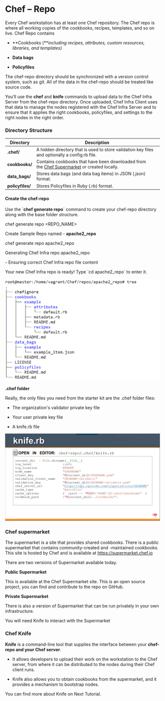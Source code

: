 Chef – Repo
===========

Every Chef workstation has at least one Chef repository. The Chef repo is where
all working copies of the cookbooks, recipes, templates, and so on live. Chef
Repo contains

-   **Cookbooks (***including recipes, attributes, custom resources, libraries,
    and templates)*

-   **Data bags**

-   **Policyfiles**

The chef-repo directory should be synchronized with a version control system,
such as git. All of the data in the chef-repo should be treated like source
code.

You’ll use the **chef** and **knife** commands to upload data to the Chef Infra
Server from the chef-repo directory. Once uploaded, Chef Infra Client uses that
data to manage the nodes registered with the Chef Infra Server and to ensure
that it applies the right cookbooks, policyfiles, and settings to the right
nodes in the right order.

### Directory Structure 

| **Directory**    | **Description**                                                                                                            |
|------------------|----------------------------------------------------------------------------------------------------------------------------|
| **.chef/**       | A hidden directory that is used to store validation key files and optionally a config.rb file.                             |
| **cookbooks/**   | Contains cookbooks that have been downloaded from the [Chef Supermarket](https://supermarket.chef.io/) or created locally. |
| **data_bags/**   | Stores data bags (and data bag items) in JSON (.json) format.                                                              |
| **policyfiles/** | Stores Policyfiles in Ruby (.rb) format.                                                                                   |

#### Create the chef-repo

Use the \`**chef generate repo**\` command to create your chef-repo directory
along with the base folder structure.

chef generate repo \<REPO_NAME\>

Create Sample Repo named - **apache2_repo**

chef generate repo apache2_repo

Generating Chef Infra repo apache2_repo

\- Ensuring correct Chef Infra repo file content

Your new Chef Infra repo is ready! Type \`cd apache2_repo\` to enter it.

![](media/f265de35d51a0d47cba84706a104dec5.png)

**.chef folder**

Really, the only files you need from the starter kit are the .chef folder files:

-   The organization's validator private key file

-   Your user private key file

-   A knife.rb file

![](media/ce0017751a94f99ce53485d73cc17d08.png)

### Chef supermarket

The supermarket is a site that provides shared cookbooks. There is a public
supermarket that contains community-created and -maintained cookbooks. This site
is hosted by Chef and is available at <https://supermarket.chef.io>

There are two versions of Supermarket available today.

**Public Supermarket**

This is available at the Chef Supermarket site. This is an open source project,
you can find and contribute to the repo on GitHub.

**Private Supermarket**

There is also a version of Supermarket that can be run privately in your own
infrastructure.

You will need Knife to interact with the Supermarket

### Chef Knife

**Knife** is a command-line tool that supplies the interface between your
**chef-repo and your Chef server**.

-   It allows developers to upload their work on the workstation to the Chef
    server, from where it can be distributed to the nodes during their Chef
    client runs.

-   Knife also allows you to obtain cookbooks from the supermarket, and it
    provides a mechanism to bootstrap nodes.

You can find more about Knife on Next Tutorial.

